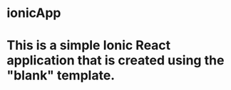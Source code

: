 # ionicApp

# This is a simple Ionic React application that is created using the "blank" template. 
